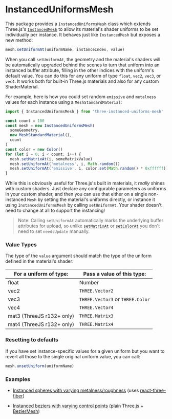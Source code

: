 # InstancedUniformsMesh

This package provides a `InstancedUniformsMesh` class which extends Three.js's [`InstancedMesh`](https://threejs.org/docs/#api/en/objects/InstancedMesh) to allow its material's shader uniforms to be set individually per instance. It behaves just like `InstancedMesh` but exposes a new method:

```js
mesh.setUniformAt(uniformName, instanceIndex, value)
```

When you call `setUniformAt`, the geometry and the material's shaders will be automatically upgraded behind the scenes to turn that uniform into an instanced buffer attribute, filling in the other indices with the uniform's default value. You can do this for any uniform of type `float`, `vec2`, `vec3`, or `vec4`. It works both for built-in Three.js materials and also for any custom ShaderMaterial.

For example, here is how you could set random `emissive` and `metalness` values for each instance using a `MeshStandardMaterial`:

```js
import { InstancedUniformsMesh } from 'three-instanced-uniforms-mesh'

const count = 100
const mesh = new InstancedUniformsMesh(
  someGeometry,
  new MeshStandardMaterial(),
  count
)
const color = new Color()
for (let i = 0; i < count; i++) {
  mesh.setMatrixAt(i, someMatrixValue)
  mesh.setUniformAt('metalness', i, Math.random())
  mesh.setUniformAt('emissive', i, color.set(Math.random() * 0xffffff))
}
```

While this is obviously useful for Three.js's built in materials, it _really_ shines with custom shaders. Just declare any configurable parameters as uniforms in your custom shader, and then you can use that either on a single non-instanced `Mesh` by setting the material's uniforms directly, or instance it using `InstancedUniformsMesh` by calling `setUniformAt`. Your shader doesn't need to change at all to support the instancing! 

> Note: Calling `setUniformAt` automatically marks the underlying buffer attributes for upload, so unlike [`setMatrixAt`](https://threejs.org/docs/#api/en/objects/InstancedMesh.setMatrixAt) or [`setColorAt`](https://threejs.org/docs/#api/en/objects/InstancedMesh.setColorAt) you don't need to set `needsUpdate` manually.


### Value Types

The type of the `value` argument should match the type of the uniform defined in the material's shader:

| For a uniform of type:    | Pass a value of this type:       |
|---------------------------|----------------------------------|
| float                     | Number                           |
| vec2                      | `THREE.Vector2`                  |
| vec3                      | `THREE.Vector3` or `THREE.Color` |
| vec4                      | `THREE.Vector4`                  |
| mat3 (ThreeJS r132+ only) | `THREE.Matrix3`                  |
| mat4 (ThreeJS r132+ only) | `THREE.Matrix4`                  |


### Resetting to defaults

If you have set instance-specific values for a given uniform but you want to revert all those to the single original uniform value, you can call:

```js
mesh.unsetUniform(uniformName)
```

### Examples

- [Instanced spheres with varying metalness/roughness](https://codesandbox.io/s/instanceduniformsmesh-r3f-lss90?file=/src/index.js) (uses [react-three-fiber](https://github.com/pmndrs/react-three-fiber))

- [Instanced beziers with varying control points](https://ibyou.csb.app/) (plain Three.js + [BezierMesh](https://github.com/protectwise/troika/tree/master/packages/troika-three-utils#beziermesh))
